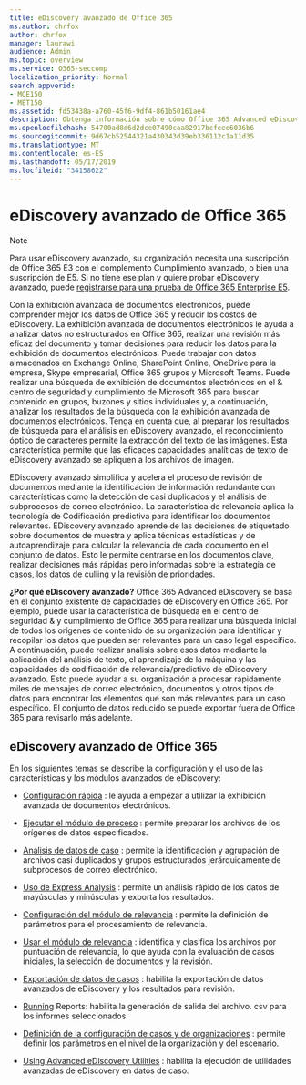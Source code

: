 ```yaml
---
title: eDiscovery avanzado de Office 365
ms.author: chrfox
author: chrfox
manager: laurawi
audience: Admin
ms.topic: overview
ms.service: O365-seccomp
localization_priority: Normal
search.appverid:
- MOE150
- MET150
ms.assetid: fd53438a-a760-45f6-9df4-861b50161ae4
description: Obtenga información sobre cómo Office 365 Advanced eDiscovery puede ayudarle a analizar datos dentro de Office 365, a racionalizar las revisiones de documentos y a tomar decisiones para la exhibición de documentos electrónicos eficaz.
ms.openlocfilehash: 54700ad8d6d2dce07490caa82917bcfeee6036b6
ms.sourcegitcommit: 9d67cb52544321a430343d39eb336112c1a11d35
ms.translationtype: MT
ms.contentlocale: es-ES
ms.lasthandoff: 05/17/2019
ms.locfileid: "34158622"
---
```

# <a name="office-365-advanced-ediscovery"></a>eDiscovery avanzado de Office 365

> [!NOTE]
> Para usar eDiscovery avanzado, su organización necesita una suscripción de Office 365 E3 con el complemento Cumplimiento avanzado, o bien una suscripción de E5. Si no tiene ese plan y quiere probar eDiscovery avanzado, puede [registrarse para una prueba de Office 365 Enterprise E5](https://go.microsoft.com/fwlink/p/?LinkID=698279). 
  
Con la exhibición avanzada de documentos electrónicos, puede comprender mejor los datos de Office 365 y reducir los costos de eDiscovery. La exhibición avanzada de documentos electrónicos le ayuda a analizar datos no estructurados en Office 365, realizar una revisión más eficaz del documento y tomar decisiones para reducir los datos para la exhibición de documentos electrónicos. Puede trabajar con datos almacenados en Exchange Online, SharePoint Online, OneDrive para la empresa, Skype empresarial, Office 365 grupos y Microsoft Teams. Puede realizar una búsqueda de exhibición de documentos electrónicos en el &amp; centro de seguridad y cumplimiento de Microsoft 365 para buscar contenido en grupos, buzones y sitios individuales y, a continuación, analizar los resultados de la búsqueda con la exhibición avanzada de documentos electrónicos. Tenga en cuenta que, al preparar los resultados de búsqueda para el análisis en eDiscovery avanzado, el reconocimiento óptico de caracteres permite la extracción del texto de las imágenes. Esta característica permite que las eficaces capacidades analíticas de texto de eDiscovery avanzado se apliquen a los archivos de imagen.
  
EDiscovery avanzado simplifica y acelera el proceso de revisión de documentos mediante la identificación de información redundante con características como la detección de casi duplicados y el análisis de subprocesos de correo electrónico. La característica de relevancia aplica la tecnología de Codificación predictiva para identificar los documentos relevantes. EDiscovery avanzado aprende de las decisiones de etiquetado sobre documentos de muestra y aplica técnicas estadísticas y de autoaprendizaje para calcular la relevancia de cada documento en el conjunto de datos. Esto le permite centrarse en los documentos clave, realizar decisiones más rápidas pero informadas sobre la estrategia de casos, los datos de culling y la revisión de prioridades.
  
 **¿Por qué eDiscovery avanzado?** Office 365 Advanced eDiscovery se basa en el conjunto existente de capacidades de eDiscovery en Office 365. Por ejemplo, puede usar la característica de búsqueda en el centro de seguridad &amp; y cumplimiento de Office 365 para realizar una búsqueda inicial de todos los orígenes de contenido de su organización para identificar y recopilar los datos que pueden ser relevantes para un caso legal específico. A continuación, puede realizar análisis sobre esos datos mediante la aplicación del análisis de texto, el aprendizaje de la máquina y las capacidades de codificación de relevancia/predictivo de eDiscovery avanzado. Esto puede ayudar a su organización a procesar rápidamente miles de mensajes de correo electrónico, documentos y otros tipos de datos para encontrar los elementos que son más relevantes para un caso específico. El conjunto de datos reducido se puede exportar fuera de Office 365 para revisarlo más adelante. 
  
## <a name="office-365-advanced-ediscovery"></a>eDiscovery avanzado de Office 365

En los siguientes temas se describe la configuración y el uso de las características y los módulos avanzados de eDiscovery:
  
- [Configuración rápida](quick-setup-for-advanced-ediscovery.md) : le ayuda a empezar a utilizar la exhibición avanzada de documentos electrónicos. 
    
- [Ejecutar el módulo de proceso](run-the-process-module-in-advanced-ediscovery.md) : permite preparar los archivos de los orígenes de datos especificados. 
    
- [Análisis de datos de caso](analyze-case-data-with-advanced-ediscovery.md) : permite la identificación y agrupación de archivos casi duplicados y grupos estructurados jerárquicamente de subprocesos de correo electrónico. 

- [Uso de Express Analysis](use-express-analysis-in-advanced-ediscovery.md) : permite un análisis rápido de los datos de mayúsculas y minúsculas y exporta los resultados. 
    
- [Configuración del módulo de relevancia](manage-relevance-setup-in-advanced-ediscovery.md) : permite la definición de parámetros para el procesamiento de relevancia. 
    
- [Usar el módulo de relevancia](use-relevance-in-advanced-ediscovery.md) : identifica y clasifica los archivos por puntuación de relevancia, lo que ayuda con la evaluación de casos iniciales, la selección de documentos y la revisión. 
    
- [Exportación de datos de casos](export-case-data-in-advanced-ediscovery.md) : habilita la exportación de datos avanzados de eDiscovery y los resultados para revisión. 
    
- [Running](run-reports-in-advanced-ediscovery.md) Reports: habilita la generación de salida del archivo. csv para los informes seleccionados. 
    
- [Definición de la configuración de casos y de organizaciones](define-case-and-tenant-settings-in-advanced-ediscovery.md) : permite definir los parámetros en el nivel de la organización y del escenario. 
    
- [Using Advanced eDiscovery Utilities](use-advanced-ediscovery-utilities.md) : habilita la ejecución de utilidades avanzadas de eDiscovery en datos de caso. 
